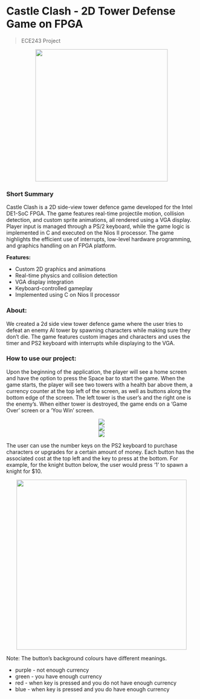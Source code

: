 # Castle Clash - 2D Tower Defense Game on FPGA
> ECE243 Project

<div align="center">
  <img src = "https://github.com/user-attachments/assets/e4980dc5-c304-4a5e-abf6-9cf6c9ab98e1" width="350px">                            
</div>
<h3>Short Summary</h3>
Castle Clash is a 2D side-view tower defence game developed for the Intel DE1-SoC FPGA. The game features real-time projectile motion, collision detection, and custom sprite animations, all rendered using a VGA display. Player input is managed through a PS/2 keyboard, while the game logic is implemented in C and executed on the Nios II processor. The game highlights the efficient use of interrupts, low-level hardware programming, and graphics handling on an FPGA platform.

**Features:**

- Custom 2D graphics and animations
- Real-time physics and collision detection
- VGA display integration
- Keyboard-controlled gameplay
- Implemented using C on Nios II processor


<h3>About:</h3>
We created a 2d side view tower defence game where the user tries to defeat an enemy AI tower by spawning characters while making sure they don’t die. The game features custom images and characters and uses the timer and PS2 keyboard with interrupts while displaying to the VGA. 

<h3>How to use our project:</h3>

Upon the beginning of the application, the player will see a home screen and have the option to press the Space bar to start the game. When the game starts, the player will see two towers with a health bar above them, a currency counter at the top left of the screen, as well as buttons along the bottom edge of the screen. The left tower is the user’s and the right one is the enemy’s. When either tower is destroyed, the game ends on a ‘Game Over’ screen or a ‘You Win’ screen.


<div align="center">
  <img src = "https://github.com/user-attachments/assets/1c1fefa2-019e-4eb4-b311-b3d9761f9461">
</div>
<div align="center" >
  <img src = "https://github.com/user-attachments/assets/9d56daf4-0510-4889-adf1-959577f49930">
</div>

<div align="center" >
  <img src = "https://github.com/user-attachments/assets/0c30a2c7-016e-4e92-8753-495c47e8d7eb">
</div>

The user can use the number keys on the PS2 keyboard to purchase characters or upgrades for a certain amount of money. Each button has the associated cost at the top left and the key to press at the bottom. For example, for the knight button below, the user would press ‘1’ to spawn a knight for $10.

<div align="center">
<img src="https://github.com/user-attachments/assets/2d699c01-d35b-45e7-bbb8-9c35d6ed4636" width="450px">
</div>


Note: The button’s background colours have different meanings. 
- purple - not enough currency
- green - you have enough currency
- red - when key is pressed and you do not have enough currency
- blue - when key is pressed and you do have enough currency
